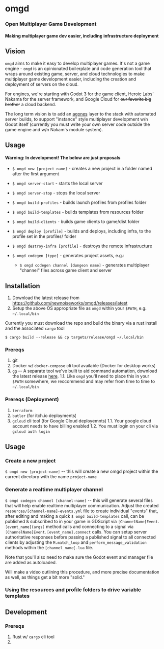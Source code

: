 # omgd
### Open Multiplayer Game Development

#### Making multiplayer game dev easier, including infrastructure deployment

## Vision

`omgd` aims to make it easy to develop multiplayer games. It's not a game engine - `omgd` is an opinionated boilerplate and code generation tool that wraps around existing game, server, and cloud technologies to make multiplayer game development easier, including the creation and deployment of servers on the cloud.

For engines, we're starting with Godot 3 for the game client, Heroic Labs' Nakama for the server framework, and Google Cloud for ~~our favorite big brother~~ a cloud backend.

The long term vision is to add an [agones](https://agones.dev/site/) layer to the stack with automated server builds, to support "instance" style multiplayer development w/n Godot itself (currently you must write your own server code outside the game engine and w/n Nakam's module system).

## Usage
#### Warning: In development! The below are just proposals

- `$ omgd new [project name]` - creates a new project in a folder named after the first argument
- `$ omgd server-start` - starts the local server
- `$ omgd server-stop` - stops the local server
- `$ omgd build-profiles` - builds launch profiles from profiles folder
- `$ omgd build-templates` - builds templates from resources folder
- `$ omgd build-clients` - builds game clients to game/dist folder
- `$ omgd deploy [profile]` - builds and deploys, including infra, to the profile set in the profiles/ folder
- `$ omgd destroy-infra [profile]` - destroys the remote infrastructure

- `$ omgd codegen [type]` - generates project assets, e.g.:
  - `$ omgd codegen channel [dungeon name]` - generates multiplayer "channel" files across game client and server

## Installation

1. Download the latest release from https://github.com/newnoiseworks/omgd/releases/latest
1. Setup the above OS appropriate file as `omgd` within your `$PATH`, e.g. `~/.local/bin`

Currently you must download the repo and build the binary via a rust install and the associated `cargo` tool

`$ cargo build --release && cp targets/release/omgd ~/.local/bin`

### Prereqs

1. git
1. Docker w/ `docker-compose` cli tool available (Docker for desktop works)
1. `gg` -- A separate tool we've built to aid command automation, download the latest release [here](https://github.com/newnoiseworks/gg/releases/latest).
  1.1. Like `omgd` you'll need to place this in your `$PATH` somewhere, we reccommend and may refer from time to time to `~/.local/bin`


### Prereqs (Deployment)
1. `terraform`
1. `butler` (for itch.io deployments)
1. `gcloud` cli tool (for Google Cloud deployemnts)
  1.1. Your google cloud account needs to have billing enabled
  1.2. You must login on your cli via `gcloud auth login`


## Usage


### Create a new project

`$ omgd new [project-name]` -- this will create a new omgd project within the current directory with the name `project-name`


### Generate a realtime multiplayer channel

`$ omgd codegen channel [channel-name]` -- this will generate several files that will help enable realtime multiplayer communication. Adjust the created `resources/[channel-name]-events.yml` file to create individual "events" that, after editing and making a quick `$ omgd build-templates` call, can be published & subscribed to in your game in GDScript via `[ChannelName]Event.[event_name](args)` method calls and connecting to a signal via `[ChannelName]Event.[event_name].connect` calls. You can setup server authoritative responses before passing a published signal to all connected clients by adjusting the `M.match_loop` and `perform_message_validation` methods within the `[channel_name].lua` file.

Note that you'll also need to make sure the Godot event and manager file are added as autoloaded.

Will make a video outlining this procedure, and more precise documentation as well, as things get a bit more "solid."


### Using the resources and profile folders to drive variable templates


## Development

### Prereqs

1. Rust w/ `cargo` cli tool
1. 
